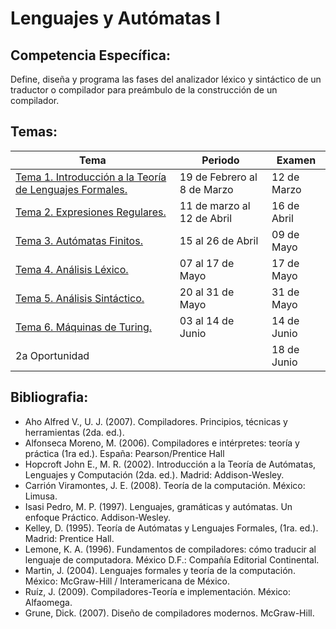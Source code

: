 # Lenguajes y Autómatas I

## **Competencia Específica:**

Define, diseña y programa las fases del analizador léxico y sintáctico de un traductor o compilador para preámbulo de la construcción de un compilador.

## Temas:


| Tema                                                                     | Periodo                     | Examen      |
| ------------------------------------------------------------------------ | --------------------------- | ----------- |
| [Tema 1. Introducción a la Teoría de Lenguajes Formales.](Tema1/tema1.md) | 19 de Febrero al 8 de Marzo | 12 de Marzo |
| [Tema 2. Expresiones Regulares.](Tema2/tema2.md)                          | 11 de marzo al 12 de Abril  | 16 de Abril |
| [Tema 3. Autómatas Finitos.](Tema3/tema3.md)                                              | 15 al 26 de Abril           | 09 de Mayo |
| [Tema 4. Análisis Léxico.](Tema4/tema4.md)                                               | 07 al 17 de Mayo   | 17 de Mayo  |
| [Tema 5. Análisis Sintáctico.](Tema5/tema5.md)                                           | 20 al 31 de Mayo   | 31 de Mayo |
| [Tema 6. Máquinas de Turing.](Tema6/tema6.md)                                        | 03 al 14 de Junio           | 14 de Junio |
| 2a Oportunidad                                                           |                             | 18 de Junio |


## Bibliografia:

* Aho Alfred V., U. J. (2007). Compiladores. Principios, técnicas y herramientas (2da. ed.).
* Alfonseca Moreno, M. (2006). Compiladores e intérpretes: teoría y práctica (1ra ed.). España: Pearson/Prentice Hall
* Hopcroft John E., M. R. (2002). Introducción a la Teoría de Autómatas, Lenguajes y Computación (2da. ed.). Madrid: Addison-Wesley.
* Carrión Viramontes, J. E. (2008). Teoría de la computación. México: Limusa.
* Isasi Pedro, M. P. (1997). Lenguajes, gramáticas y autómatas. Un enfoque Práctico.
  Addison-Wesley.
* Kelley, D. (1995). Teoría de Autómatas y Lenguajes Formales, (1ra. ed.). Madrid:
  Prentice Hall.
* Lemone, K. A. (1996). Fundamentos de compiladores: cómo traducir al lenguaje de
  computadora. México D.F.: Compañía Editorial Continental.
* Martin, J. (2004). Lenguajes formales y teoría de la computación. México: McGraw-Hill /
  Interamericana de México.
* Ruíz, J. (2009). Compiladores-Teoría e implementación. México: Alfaomega.
* Grune, Dick. (2007). Diseño de compiladores modernos. McGraw-Hill.
